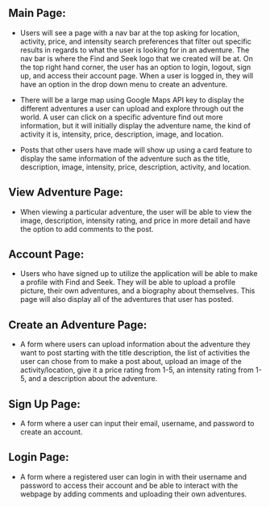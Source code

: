 ## Main Page:
- Users will see a page with a nav bar at the top asking for location, activity, price, and intensity search preferences that filter out specific results in regards to what the user is looking for in an adventure. The nav bar is where the Find and Seek logo that we created will be at. On the top right hand corner, the user has an option to login, logout, sign up, and access their account page. When a user is logged in, they will have an option in the drop down menu to create an adventure.

- There will be a large map using Google Maps API key to display the different adventures a user can upload and explore through out the world. A user can click on a specific adventure find out more information, but it will initially display the adventure name, the kind of activity it is, intensity, price, description, image, and location.

- Posts that other users have made will show up using a card feature to display the same information of the adventure such as the title, description, image, intensity, price, description, activity, and location.

## View Adventure Page:
- When viewing a particular adventure, the user will be able to view the image, description, intensity rating, and price in more detail and have the option to add comments to the post.

## Account Page:
- Users who have signed up to utilize the application will be able to make a profile with Find and Seek. They will be able to upload a profile picture, their own adventures, and a biography about themselves. This page will also display all of the adventures that user has posted.

## Create an Adventure Page:
- A form where users can upload information about the adventure they want to post starting with the title description, the list of activities the user can chose from to make a post about, upload an image of the activity/location, give it a price rating from 1-5, an intensity rating from 1-5, and a description about the adventure.

## Sign Up Page:
- A form where a user can input their email, username, and password to create an account.

## Login Page:
- A form where a registered user can login in with their username and password to access their account and be able to interact with the webpage by adding comments and uploading their own adventures.
